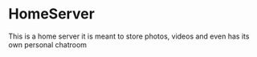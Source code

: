 # HomeServer
This is a home server it is meant to store photos, videos and even has its own personal chatroom
